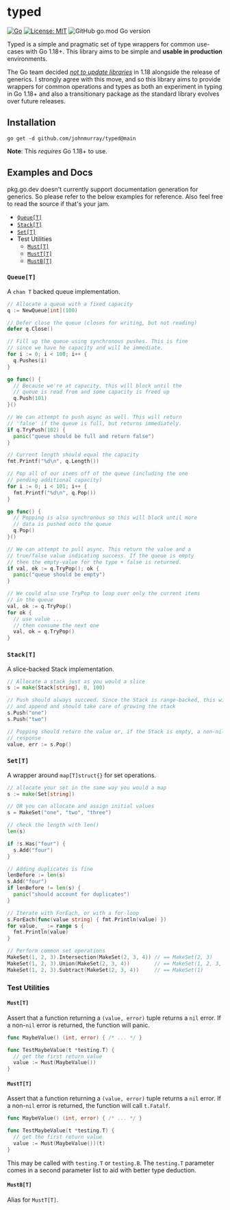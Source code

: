 # typed
[![Go](https://github.com/JohnMurray/typed/actions/workflows/go.yml/badge.svg?branch=main)](https://github.com/JohnMurray/typed/actions/workflows/go.yml)
 [![License: MIT](https://img.shields.io/badge/License-MIT-yellow.svg)](https://opensource.org/licenses/MIT)
 ![GitHub go.mod Go version](https://img.shields.io/github/go-mod/go-version/johnmurray/typed)

Typed is a simple and pragmatic set of type wrappers for common use-cases with Go 1.18+. This library
aims to be simple and __usable in production__ environments.

The Go team decided [_not to update libraries_][no_change] in 1.18 alongside the release of generics.
I strongly agree with this move, and so this library aims to provide wrappers for common operations
and types as both an experiment in typing in Go 1.18+ and also a transitionary package as the standard
library evolves over future releases.

## Installation

```shell
go get -d github.com/johnmurray/typed@main
```

__Note__: This _requires_ Go 1.18+ to use.


## Examples and Docs

pkg.go.dev doesn't currently support documentation generation for generics. So please refer
to the below examples for reference. Also feel free to read the source if that's your jam.

  + [`Queue[T]`](#queuet)
  + [`Stack[T]`](#stackt)
  + [`Set[T]`](#sett)
  + Test Utilities
    + [`Must[T]`](#mustt)
    + [`MustT[T]`](#musttt)
    + [`MustB[T]`](#mustbt)

### `Queue[T]`

A `chan T` backed queue implementation.

```go
// Allocate a queue with a fixed capacity
q := NewQueue[int](100)

// Defer close the queue (closes for writing, but not reading)
defer q.Close()

// Fill up the queue using synchronous pushes. This is fine
// since we have he capacity and will be immediate.
for i := 0; i < 100; i++ {
  q.Pushes(i)
}

go func() {
  // Because we're at capacity, this will block until the
  // queue is read from and some capacity is freed up
  q.Push(101)
}()

// We can attempt to push async as well. This will return
// 'false' if the queue is full, but returns immediately.
if q.TryPush(102) {
  panic("queue should be full and return false")
}

// Current length should equal the capacity
fmt.Printf("%d\n", q.Length())

// Pop all of our items off of the queue (including the one
// pending additional capacity)
for i := 0; i < 101; i++ {
  fmt.Printf("%d\n", q.Pop())
}

go func() {
  // Popping is also synchronous so this will block until more
  // data is pushed onto the queue
  q.Pop()
}()

// We can attempt to pull async. This return the value and a
// true/false value indicating success. If the queue is empty
// then the empty-value for the type + false is returned.
if val, ok := q.TryPop(); ok {
  panic("queue should be empty")
}

// We could also use TryPop to loop over only the current items
// in the queue
val, ok := q.TryPop()
for ok {
  // use value ...
  // then consume the next one
  val, ok = q.TryPop()
}
```

### `Stack[T]`

A slice-backed Stack implementation.

```go
// Allocate a stack just as you would a slice
s := make(Stack[string], 0, 100)

// Push should always succeed. Since the Stack is range-backed, this will use
// and append and should take care of growing the stack
s.Push("one")
s.Push("two")

// Popping should return the value or, if the Stack is empty, a non-nil error
// response
value, err := s.Pop()
```

### `Set[T]`

A wrapper around `map[T]struct{}` for set operations.

```go
// allocate your set in the same way you would a map
s := make(Set[string])

// OR you can allocate and assign initial values
s = MakeSet("one", "two", "three")

// check the length with len()
len(s)

if !s.Has("four") {
  s.Add("four")
}

// Adding duplicates is fine
lenBefore := len(s)
s.Add("four")
if lenBefore != len(s) {
  panic("should account for duplicates")
}

// Iterate with ForEach, or with a for-loop
s.ForEach(func(value string) { fmt.Println(value) })
for value, _ := range s {
  fmt.Println(value)
}

// Perform common set operations
MakeSet(1, 2, 3).Intersection(MakeSet(2, 3, 4)) // == MakeSet(2, 3)
MakeSet(1, 2, 3).Union(MakeSet(2, 3, 4))        // == MakeSet(1, 2, 3, 4)
MakeSet(1, 2, 3).Subtract(MakeSet(2, 3, 4))     // == MakeSet(1)
```

### Test Utilities

#### `Must[T]`

Assert that a function returning a `(value, error)` tuple returns a `nil`
error. If a non-`nil` error is returned, the function will panic.

```go
func MaybeValue() (int, error) { /* ... */ }

func TestMaybeValue(t *testing.T) {
  // get the first return value
  value := Must(MaybeValue())
}
```

#### `MustT[T]`

Assert that a function returning a `(value, error)` tuple returns a `nil`
error. If a non-`nil` error is returned, the function will call `t.Fatalf`.

```go
func MaybeValue() (int, error) { /* ... */ }

func TestMaybeValue(t *testing.T) {
  // get the first return value
  value := Must(MaybeValue())(t)
}
```

This may be called with `testing.T` or `testing.B`. The `testing.T` parameter
comes in a second parameter list to aid with better type deduction.

#### `MustB[T]`

Alias for `MustT[T]`.


  [no_change]: https://github.com/golang/go/issues/48918